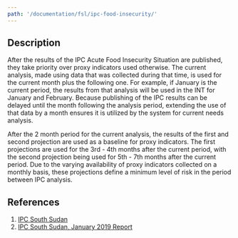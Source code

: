 ```yaml
---
path: '/documentation/fsl/ipc-food-insecurity/'
---
```


## Description

After the results of the IPC Acute Food Insecurity Situation are published, they take priority over proxy indicators used otherwise. The current analysis, made using data that was collected during that time, is used for the current month plus the following one. For example, if January is the current period, the results from that analysis will be used in the INT for January and February. Because publishing of the IPC results can be delayed until the month following the analysis period, extending the use of that data by a month ensures it is utilized by the system for current needs analysis.

After the 2 month period for the current analysis, the results of the first and second projection are used as a baseline for proxy indicators. The first projections are used for the 3rd - 4th months after the current period, with the second projection being used for 5th - 7th months after the current period. Due to the varying availability of proxy indicators collected on a monthly basis, these projections define a minimum level of risk in the period between IPC analysis.

## References

1. [IPC South Sudan](http://www.ipcinfo.org/ipcinfo-website/where-what/east-and-central-africa/south-sudan/en/)
1. [IPC South Sudan, January 2019 Report](http://www.ipcinfo.org/fileadmin/user_upload/ipcinfo/docs/IPC_South%20Sudan_AFI_2019JanJuly.pdf)
